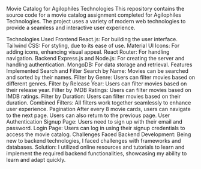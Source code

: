 
Movie Catalog for Agilophiles Technologies
This repository contains the source code for a movie catalog assignment completed for Agilophiles Technologies. The project uses a variety of modern web technologies to provide a seamless and interactive user experience.

Technologies Used
Frontend
React.js: For building the user interface.
Tailwind CSS: For styling, due to its ease of use.
Material UI Icons: For adding icons, enhancing visual appeal.
React Router: For handling navigation.
Backend
Express.js and Node.js: For creating the server and handling authentication.
MongoDB: For data storage and retrieval.
Features Implemented
Search and Filter
Search by Name: Movies can be searched and sorted by their names.
Filter by Genre: Users can filter movies based on different genres.
Filter by Release Year: Users can filter movies based on their release year.
Filter by IMDB Ratings: Users can filter movies based on IMDB ratings.
Filter by Duration: Users can filter movies based on their duration.
Combined Filters: All filters work together seamlessly to enhance user experience.
Pagination
After every 8 movie cards, users can navigate to the next page.
Users can also return to the previous page.
User Authentication
Signup Page: Users need to sign up with their email and password.
Login Page: Users can log in using their signup credentials to access the movie catalog.
Challenges Faced
Backend Development: Being new to backend technologies, I faced challenges with frameworks and databases.
Solution: I utilized online resources and tutorials to learn and implement the required backend functionalities, showcasing my ability to learn and adapt quickly.
